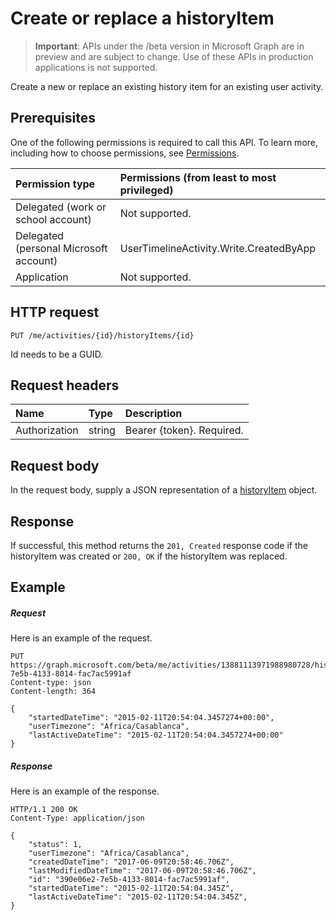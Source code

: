 # Create or replace a historyItem

> **Important**: APIs under the /beta version in Microsoft Graph are in preview and are subject to change. Use of these APIs in production applications is not supported.

Create a new or replace an existing history item for an existing user activity.

## Prerequisites

One of the following permissions is required to call this API. To learn more, including how to choose permissions, see [Permissions](../../../concepts/permissions_reference.md).


|Permission type      | Permissions (from least to most privileged)              | 
|:--------------------|:---------------------------------------------------------| 
|Delegated (work or school account) | Not supported.    | 
|Delegated (personal Microsoft account) | UserTimelineActivity.Write.CreatedByApp    | 
|Application | Not supported. | 

## HTTP request

<!-- { "blockType": "ignored" } -->

```http
PUT /me/activities/{id}/historyItems/{id}
```

Id needs to be a GUID.

## Request headers

|Name | Type | Description|
|:----|:-----|:-----------|
|Authorization | string | Bearer {token}. Required.|

## Request body

In the request body, supply a JSON representation of a [historyItem](../resources/projectrome_historyitem.md) object.

## Response

If successful, this method returns the `201, Created` response code if the historyItem was created or `200, OK` if the historyItem was replaced.

## Example

##### Request

Here is an example of the request.

<!-- {
  "blockType": "request",
  "name": "upsert_historyItem"
}-->

```http
PUT https://graph.microsoft.com/beta/me/activities/13881113971988980728/historyItems/390e06e2-7e5b-4133-8014-fac7ac5991af
Content-type: json
Content-length: 364

{
    "startedDateTime": "2015-02-11T20:54:04.3457274+00:00",
    "userTimezone": "Africa/Casablanca",
    "lastActiveDateTime": "2015-02-11T20:54:04.3457274+00:00"
}
```

##### Response

Here is an example of the response.

<!-- {
  "blockType": "response",
  "truncated": true,
  "@odata.type": "microsoft.graph.historyitem"
} -->

```http
HTTP/1.1 200 OK
Content-Type: application/json

{
    "status": 1,
    "userTimezone": "Africa/Casablanca",
    "createdDateTime": "2017-06-09T20:58:46.706Z",
    "lastModifiedDateTime": "2017-06-09T20:58:46.706Z",
    "id": "390e06e2-7e5b-4133-8014-fac7ac5991af",
    "startedDateTime": "2015-02-11T20:54:04.345Z",
    "lastActiveDateTime": "2015-02-11T20:54:04.345Z",
}
```

<!-- uuid: 8fcb5dbc-d5aa-4681-8e31-b001d5168d79
2017-06-07 14:57:30 UTC -->
<!-- {
  "type": "#page.annotation",
  "description": "Upsert historyitem",
  "keywords": "",
  "section": "documentation",
  "tocPath": ""
}-->